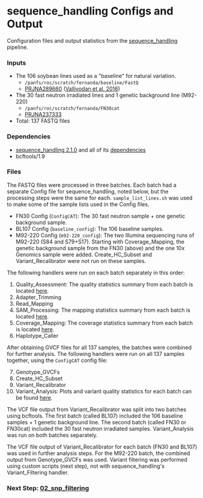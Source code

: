 # sequence_handling Configs and Output
Configuration files and output statistics from the [sequence_handling](https://github.com/MorrellLAB/sequence_handling) pipeline.

### Inputs
- The 106 soybean lines used as a "baseline" for natural variation.
    - `/panfs/roc/scratch/fernanda/baseline/FastQ` 
    - [PRJNA289660](https://www.ncbi.nlm.nih.gov/bioproject/PRJNA289660) ([Valliyodan et al. 2016](https://www.nature.com/articles/srep23598))
- The 30 fast neutron irradiated lines and 1 genetic background line (M92-220)
    - `/panfs/roc/scratch/fernanda/FN30cat`
    - [PRJNA237333](https://www.ncbi.nlm.nih.gov/bioproject/PRJNA237333) 
- Total: 137 FASTQ files

### Dependencies
- [sequence_handling 2.1.0](https://github.com/MorrellLAB/sequence_handling/releases/tag/v2.1.0) and all of its [dependencies](https://github.com/MorrellLab/sequence_handling/wiki/Dependencies)
- bcftools/1.9

### Files

The FASTQ files were processed in three batches. Each batch had a separate Config file for sequence_handling, noted below, but the processing steps were the same for each. `sample_list_lines.sh` was used to make some of the sample lists used in the Config files.

- FN30 Config (`ConfigCAT`): The 30 fast neutron sample + one genetic background sample.
- BL107 Config (`baseline_config`): The 106 baseline samples.
- M92-220 Config (`m92-220_config`): The two Illumina sequencing runs of M92-220 (S84 and S79+S17). Starting with Coverage_Mapping, the genetic background sample from the FN30 (above) and the one 10x Genomics sample were added. Create_HC_Subset and Variant_Recalibrator were not run on these samples.

The following handlers were run on each batch separately in this order:

1. Quality_Assessment: The quality statistics summary from each batch is located [here](https://github.com/MorrellLAB/Context_Variants_Soy/tree/master/01_sequence_handling/Quality_Assessment).
2. Adapter_Trimming
3. Read_Mapping
4. SAM_Processing: The mapping statistics summary from each batch is located [here](https://github.com/MorrellLAB/Context_Variants_Soy/tree/master/01_sequence_handling/SAM_Processing).
5. Coverage_Mapping: The coverage statistics summary from each batch is located [here](https://github.com/MorrellLAB/Context_Variants_Soy/tree/master/01_sequence_handling/Coverage_Mapping).
6. Haplotype_Caller

After obtaining GVCF files for all 137 samples, the batches were combined for further analysis. The following handlers were run on all 137 samples together, using the `ConfigCAT` config file:

7. Genotype_GVCFs
8. Create_HC_Subset
9. Variant_Recalibrator
10. Variant_Analysis: Plots and variant quality statistics for each batch can be found [here](https://github.com/MorrellLAB/Context_Variants_Soy/tree/master/01_sequence_handling/Variant_Analysis). 

The VCF file output from Variant_Recalibrator was split into two batches using bcftools. The first batch (called BL107) included the 106 baseline samples + 1 genetic background line. The second batch (called FN30 or FN30cat) included the 30 fast neutron irradiated samples. Variant_Analysis was run on both batches separately. 

The VCF file output of Variant_Recalibrator for each batch (FN30 and BL107) was used in further analysis steps. For the M92-220 batch, the combined output from Genotype_GVCFs was used. Variant filtering was performed using custom scripts (next step), not with sequence_handling's Variant_Filtering handler.

### Next Step: [02_snp_filtering](https://github.com/MorrellLAB/Context_Variants_Soy/tree/master/02_snp_filtering)